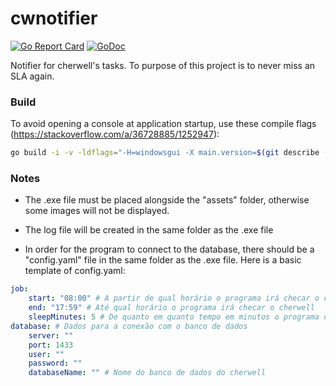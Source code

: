 # cwnotifier

[![Go Report Card](https://goreportcard.com/badge/github.com/pedroppinheiro/cwnotifier)](https://goreportcard.com/report/github.com/pedroppinheiro/cwnotifier)
[![GoDoc](https://godoc.org/github.com/pedroppinheiro/cwnotifier?status.svg)](https://godoc.org/github.com/pedroppinheiro/cwnotifier)

Notifier for cherwell's tasks. To purpose of this project is to never miss an SLA again.

### Build

To avoid opening a console at application startup, use these compile flags (https://stackoverflow.com/a/36728885/1252947):

```sh
go build -i -v -ldflags="-H=windowsgui -X main.version=$(git describe --tags --always)"
```

### Notes

- The .exe file must be placed alongside the "assets" folder, otherwise some images will not be displayed.

- The log file will be created in the same folder as the .exe file

- In order for the program to connect to the database, there should be a "config.yaml" file in the same folder as the .exe file. Here is a basic template of config.yaml:

```yaml
job:
    start: "08:00" # A partir de qual horário o programa irá checar o cherwell
    end: "17:59" # Até qual horário o programa irá checar o cherwell
    sleepMinutes: 5 # De quanto em quanto tempo em minutos o programa deve checar o cherwell
database: # Dados para a conexão com o banco de dados
    server: ""
    port: 1433
    user: ""
    password: ""
    databaseName: "" # Nome do banco de dados do cherwell
```
